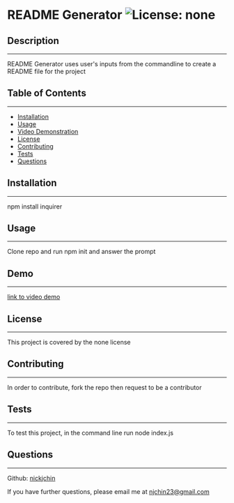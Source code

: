 # README Generator ![License: none](https://img.shields.io/badge/License-none-blue.svg)

## Description
---

README Generator uses user's inputs from the commandline to create a README file for the project

## Table of Contents
---

- [Installation](#installation)
- [Usage](#usage)
- [Video Demonstration](#Demo)
- [License](#license)
- [Contributing](#contributing)
- [Tests](#tests)
- [Questions](#questions)

## Installation
---

npm install inquirer

## Usage
---

Clone repo and run npm init and answer the prompt

## Demo
---

[link to video demo](https://drive.google.com/file/d/1GneNgamJdkExYjviDDfqTUM57QBBBEjU/view?usp=sharing)

## License
---

This project is covered by the none license

## Contributing
---

In order to contribute, fork the repo then request to be a contributor

## Tests
---

To test this project, in the command line run node index.js

## Questions
---

Github: [nickjchin](https://www.github.com/nickjchin)

If you have further questions, please email me at [njchin23@gmail.com](mailto:njchin23@gmail.com)
